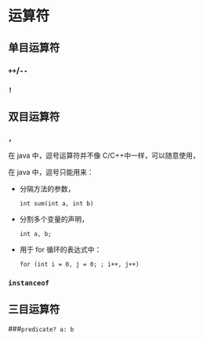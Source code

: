 # 运算符

## 单目运算符

### `++`/`--`

### `!`

## 双目运算符

### `,`

在 java 中，逗号运算符并不像 C/C++中一样，可以随意使用，

在 java 中，逗号只能用来：

- 分隔方法的参数，

  `int sum(int a, int b)`

- 分割多个变量的声明，

  `int a, b;`

- 用于 for 循环的表达式中：

  `for (int i = 0, j = 0; ; i++, j++)`

### `instanceof`

## 三目运算符

###`predicate? a: b`
